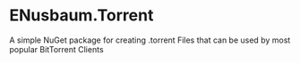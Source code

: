 # ENusbaum.Torrent
A simple NuGet package for creating .torrent Files that can be used by most popular BitTorrent Clients
